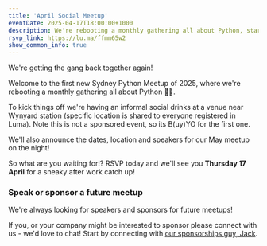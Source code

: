 ```yaml
---
title: 'April Social Meetup'
eventDate: 2025-04-17T18:00:00+1000
description: We're rebooting a monthly gathering all about Python, starting with informal social drinks!
rsvp_link: https://lu.ma/ffmm65w2
show_common_info: true
---
```


We're getting the gang back together again!

​Welcome to the first new Sydney Python Meetup of 2025, where we're rebooting a monthly gathering all about Python 🧑‍💻.

​To kick things off we're having an informal social drinks at a venue near Wynyard station (specific location is shared to everyone registered in Luma). Note this is not a sponsored event, so its B(uy)YO for the first one.

​We'll also announce the dates, location and speakers for our May meetup on the night!

​So what are you waiting for!? RSVP today and we'll see you **Thursday 17 April** for a sneaky after work catch up!

### Speak or sponsor a future meetup
​We're always looking for speakers and sponsors for future meetups!

If you, or your company might be interested to sponsor please connect with us - we'd love to chat! Start by connecting with [our sponsorships guy, Jack](https://www.linkedin.com/in/gdayitsjack/).

